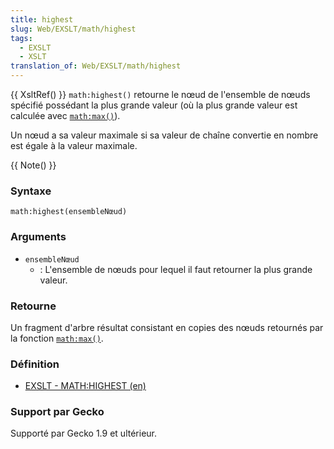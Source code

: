 ```yaml
---
title: highest
slug: Web/EXSLT/math/highest
tags:
  - EXSLT
  - XSLT
translation_of: Web/EXSLT/math/highest
---
```

{{ XsltRef() }}
`math:highest()` retourne le nœud de l'ensemble de nœuds spécifié possédant la plus grande valeur (où la plus grande valeur est calculée avec [`math:max()`](fr/EXSLT/math/max)).

Un nœud a sa valeur maximale si sa valeur de chaîne convertie en nombre est égale à la valeur maximale.

{{ Note() }}

### Syntaxe

```
math:highest(ensembleNœud)
```

### Arguments

- `ensembleNœud`
  - : L'ensemble de nœuds pour lequel il faut retourner la plus grande valeur.

### Retourne

Un fragment d'arbre résultat consistant en copies des nœuds retournés par la fonction [`math:max()`](fr/EXSLT/math/max).

### Définition

- [EXSLT - MATH:HIGHEST (en)](http://www.exslt.org/regexp/functions/highest/index.html)

### Support par Gecko

Supporté par Gecko 1.9 et ultérieur.
